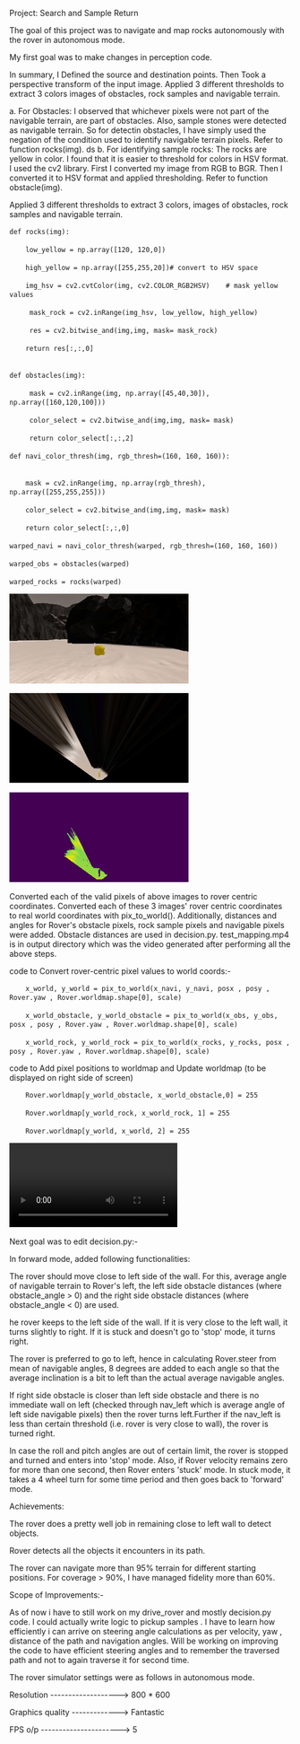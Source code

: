 Project: Search and Sample Return

The goal of this project was to navigate and map rocks autonomously with the rover in autonomous mode.

My first goal was to make changes in perception code.

In summary, I Defined the source and destination points. Then Took a perspective transform of the input image. Applied 3 different thresholds to extract 3 colors images of obstacles, rock samples and navigable terrain.

a. For Obstacles: I observed that whichever pixels were not part of the navigable terrain, are part of obstacles. Also, sample stones were detected as navigable terrain. So for detectin obstacles, I have simply used the negation of the condition used to identify navigable terrain pixels. Refer to function rocks(img).
ds
b. For identifying sample rocks: The rocks are yellow in color. I found that it is easier to threshold for colors in HSV format. I used the cv2 library. First I converted my image from RGB to BGR. Then I converted it to HSV format and applied thresholding. Refer to function obstacle(img).

Applied 3 different thresholds to extract 3 colors, images of obstacles, rock samples and navigable terrain.

    def rocks(img):
    
        low_yellow = np.array([120, 120,0])

        high_yellow = np.array([255,255,20])# convert to HSV space

        img_hsv = cv2.cvtColor(img, cv2.COLOR_RGB2HSV)    # mask yellow values

         mask_rock = cv2.inRange(img_hsv, low_yellow, high_yellow)

         res = cv2.bitwise_and(img,img, mask= mask_rock)
     
        return res[:,:,0]
        

    def obstacles(img):
    
         mask = cv2.inRange(img, np.array([45,40,30]), np.array([160,120,100]))
    
         color_select = cv2.bitwise_and(img,img, mask= mask)
    
         return color_select[:,:,2]
         
    def navi_color_thresh(img, rgb_thresh=(160, 160, 160)):
    
    
        mask = cv2.inRange(img, np.array(rgb_thresh), np.array([255,255,255]))

        color_select = cv2.bitwise_and(img,img, mask= mask)

        return color_select[:,:,0]
        
    warped_navi = navi_color_thresh(warped, rgb_thresh=(160, 160, 160))

    warped_obs = obstacles(warped)

    warped_rocks = rocks(warped)
    
   ![Alt text](/rock_img.jpg?raw=true)
   
   ![Alt text](/warped_example.jpg?raw=true)
    
   ![Alt text](/Colored_warped_example2.jpg?raw=true)

Converted each of the valid pixels of above images to rover centric coordinates. Converted each of these 3 images' rover centric coordinates to real world coordinates with pix_to_world(). Additionally, distances and angles for Rover's obstacle pixels, rock sample pixels and navigable pixels were added. Obstacle distances are used in decision.py. 
test_mapping.mp4 is in output directory which was the video generated after performing all the above steps.

 code to Convert rover-centric pixel values to world coords:-

        x_world, y_world = pix_to_world(x_navi, y_navi, posx , posy , Rover.yaw , Rover.worldmap.shape[0], scale)

        x_world_obstacle, y_world_obstacle = pix_to_world(x_obs, y_obs, posx , posy , Rover.yaw , Rover.worldmap.shape[0], scale)

        x_world_rock, y_world_rock = pix_to_world(x_rocks, y_rocks, posx , posy , Rover.yaw , Rover.worldmap.shape[0], scale)

  code to Add pixel positions to worldmap and Update worldmap (to be displayed on right side of screen)

        Rover.worldmap[y_world_obstacle, x_world_obstacle,0] = 255

        Rover.worldmap[y_world_rock, x_world_rock, 1] = 255

        Rover.worldmap[y_world, x_world, 2] = 255
      
![Demo](/output/test_mapping.mp4)

Next goal was to edit decision.py:-

 In forward mode, added following functionalities: 
 
 The rover should move close to left side of the wall. For this, average angle of navigable terrain to Rover's left, the left side obstacle distances (where obstacle_angle > 0) and the right side obstacle distances (where obstacle_angle < 0) are used.
 
 he rover keeps to the left side of the wall. If it is very close to the left wall, it turns slightly to right. If it is stuck and doesn't go to 'stop' mode, it turns right. 

 The rover is preferred to go to left, hence in calculating Rover.steer from mean of navigable angles, 8 degrees are added to each angle so that the average inclination is a bit to left than the actual average navigable angles.
 
If right side obstacle is closer than left side obstacle and there is no immediate wall on left (checked through nav_left which is average angle of left side navigable pixels) then the rover turns left.Further if the nav_left is less than certain threshold (i.e. rover is very close to wall), the rover is turned right.

In case the roll and pitch angles are out of certain limit, the rover is stopped and turned and enters into 'stop' mode. Also, if Rover velocity remains zero for more than one second, then Rover enters 'stuck' mode. In stuck mode, it takes a 4 wheel turn for some time period and then goes back to 'forward' mode. 
 
Achievements:

The rover does a pretty well job in remaining close to left wall to detect objects. 

Rover detects all the objects it encounters in its path.

The rover can navigate more than 95% terrain for different starting positions.
For coverage > 90%, I have managed fidelity more than 60%.

Scope of Improvements:-

As of now i have to still work on my drive_rover and mostly decision.py code. I could actually write logic to pickup samples . I have to learn how efficiently i can arrive on steering angle calculations as per velocity, yaw , distance of the path and navigation angles. Will be working on improving the code to have efficient steering angles and to remember the traversed path and not to again traverse it for second time.

The rover simulator settings were as follows in autonomous mode.

Resolution -------------------> 800 * 600

Graphics quality -------------> Fantastic

FPS o/p ----------------------> 5
